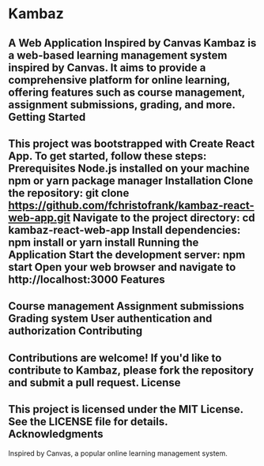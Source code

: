Kambaz
================
A Web Application Inspired by Canvas
Kambaz is a web-based learning management system inspired by Canvas. It aims to provide a comprehensive platform for online learning, offering features such as course management, assignment submissions, grading, and more.
Getting Started
---------------
This project was bootstrapped with Create React App. To get started, follow these steps:
Prerequisites
Node.js installed on your machine
npm or yarn package manager
Installation
Clone the repository: git clone https://github.com/fchristofrank/kambaz-react-web-app.git
Navigate to the project directory: cd kambaz-react-web-app
Install dependencies: npm install or yarn install
Running the Application
Start the development server: npm start
Open your web browser and navigate to http://localhost:3000
Features
--------
Course management
Assignment submissions
Grading system
User authentication and authorization
Contributing
------------
Contributions are welcome! If you'd like to contribute to Kambaz, please fork the repository and submit a pull request.
License
-------
This project is licensed under the MIT License. See the LICENSE file for details.
Acknowledgments
--------------
Inspired by Canvas, a popular online learning management system.
